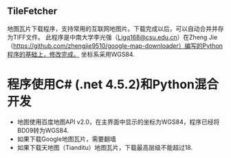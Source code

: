 ## TileFetcher
地图瓦片下载程序，支持常用的互联网地图片。下载完成以后，可以自动合并并存为TIFF文件。
此程序是中南大学李光强（Ligq168@csu.edu.cn）在Zheng Jie（https://github.com/zhengjie9510/google-map-downloader）编写的Python程序的基础上，修改完成。
坐标系采用WGS84.


# 程序使用C# (.net 4.5.2)和Python混合开发

- 地图使用百度地图API v2.0，在主界面中显示的坐标为WGS84，程序已经将BD09转为WGS84.
- 如果下载Google地图瓦片，需要翻墙
- 如果下载天地图（Tianditu）地图瓦片，下载最高层级不能超过18. 

